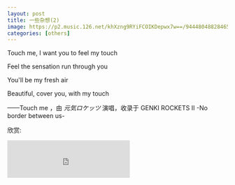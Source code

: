 ```yaml
---
layout: post
title: 一些杂想(2)
image: https://p2.music.126.net/khXzng9RYiFCOIKDepwx7w==/944480488284659.jpg?param=400y400
categories: [others]
---
```

Touch me, I want you to feel my touch

Feel the sensation run through you

You'll be my fresh air

Beautiful, cover you, with my touch

——Touch me ，由 *元気ロケッツ* 演唱，收录于 GENKI ROCKETS II -No border between us-

欣赏:
<iframe 
    frameborder="no" 
    border="0" 
    marginwidth="0" 
    marginheight="0" 
    width=280 
    height=86 
    src="https://music.163.com/outchain/player?type=2&id=22637174&auto=0&height=66">
</iframe>